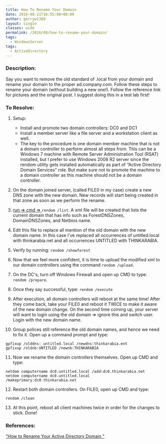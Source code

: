 ```yaml
---
title: How To Rename Your Domain
date: 2016-08-21T16:55:00+00:00
author: gerryw1389
layout: single
classes: wide
permalink: /2016/08/how-to-rename-your-domain/
tags:
  - WindowsServer
tags:
  - ActiveDirectory
---
```

<!--more-->

### Description:

Say you want to remove the old standard of .local from your domain and rename your domain to the proper ad.company.com. Follow these steps to rename your domain (without building a new one!). Follow the reference link for pictures and the original post. I suggest doing this in a test lab first!

### To Resolve:

1. Setup:

   - Install and promote two domain controllers: DC0 and DC1
   - Install a member server like a file server and a workstation client as well.
   - The key to the procedure is one domain member machine that is not a domain controller to perform almost all steps from. This can be a Windows 7 machine with Remote Server Administration Tool (RSAT) installed, but I prefer to use Windows 2008 R2 server since the rendom utility gets installed automatically as part of &#8220;Active Directory Domain Services&#8221; role. But make sure not to promote the machine to a domain controller as this machine should not be a domain controller.

2. On the domain joined server, (called FILE0 in my case) create a new DNS zone with the new domain. New records will start being created in that zone as soon as we perform the rename.

3. [run => cmd => ](https://automationadmin.com/2016/05/command-prompt-overview/) `rendom /list`. A xml file will be created that lists the current domain that has info such as ForestDNSZones, DomainDNSZones, and Netbios name.

4. Edit this file to replace all mention of the old domain with the new domain name. In this case I've replaced all occurrences of untitled.local with thinkarabia.net and all occurrences UNTITLED with THINKARABIA.

5. Verify by running: `rendom /showforest`

6. Now that we feel more confident, it is time to upload the modified xml to our domain controllers using the command `rendom /upload`.

7. On the DC's, turn off Windows Firewall and open up CMD to type: `rendom /prepare`.

8. Once they say successful, type: `rendom /execute`

9. After execution, all domain controllers will reboot at the same time! After they come back, take your FILE0 and reboot it TWICE to make it aware of the new domain change. On the second time coming up, your server will want to login using the old domain => ignore this and switch user. Login with the new domain name.

10. Group polices still reference the old domain names, and hence we need to fix it. Open up a command prompt and type:

   ```escape
   gpfixup /olddns: untitled.local /newdns:thinkarabia.ent  
   gpfixup /oldnb:UNTITLED /newnb:THINKARABIA
   ```

11. Now we rename the domain controllers themselves. Open up CMD and type:

   ```escape
   netdom computername dc0.untitled.local /add:dc0.thinkarabia.net  
   netdom computername dc0.untitled.local /makeprimary:dc0.thinkarabia.net
   ```

12. Restart both domain controllers. On FILE0, open up CMD and type:

   ```escape
   rendom /clean
   ```

13. At this point, reboot all client machines twice in order for the changes to stick. Done!

### References:

["How to Rename Your Active Directory Domain "](https://www.pluralsight.com/blog/software-development/rename-active-directory-domain)